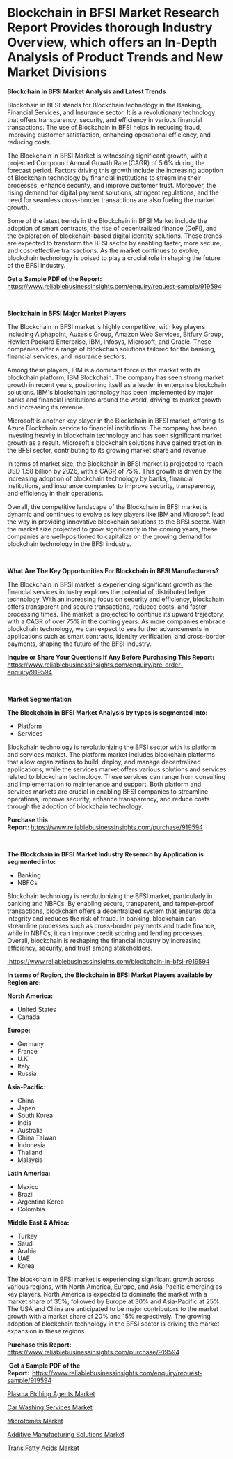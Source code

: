 <p><h1>Blockchain in BFSI Market Research Report Provides thorough Industry Overview, which offers an In-Depth Analysis of Product Trends and New Market Divisions</h1></p><p><strong>Blockchain in BFSI Market Analysis and Latest Trends</strong></p>
<p><p>Blockchain in BFSI stands for Blockchain technology in the Banking, Financial Services, and Insurance sector. It is a revolutionary technology that offers transparency, security, and efficiency in various financial transactions. The use of Blockchain in BFSI helps in reducing fraud, improving customer satisfaction, enhancing operational efficiency, and reducing costs.</p><p>The Blockchain in BFSI Market is witnessing significant growth, with a projected Compound Annual Growth Rate (CAGR) of 5.6% during the forecast period. Factors driving this growth include the increasing adoption of Blockchain technology by financial institutions to streamline their processes, enhance security, and improve customer trust. Moreover, the rising demand for digital payment solutions, stringent regulations, and the need for seamless cross-border transactions are also fueling the market growth.</p><p>Some of the latest trends in the Blockchain in BFSI Market include the adoption of smart contracts, the rise of decentralized finance (DeFi), and the exploration of blockchain-based digital identity solutions. These trends are expected to transform the BFSI sector by enabling faster, more secure, and cost-effective transactions. As the market continues to evolve, blockchain technology is poised to play a crucial role in shaping the future of the BFSI industry.</p></p>
<p><strong>Get a Sample PDF of the Report:&nbsp;</strong> <a href="https://www.reliablebusinessinsights.com/enquiry/request-sample/919594">https://www.reliablebusinessinsights.com/enquiry/request-sample/919594</a></p>
<p>&nbsp;</p>
<p><strong>Blockchain in BFSI Major Market Players</strong></p>
<p><p>The Blockchain in BFSI market is highly competitive, with key players including Alphapoint, Auxesis Group, Amazon Web Services, Bitfury Group, Hewlett Packard Enterprise, IBM, Infosys, Microsoft, and Oracle. These companies offer a range of blockchain solutions tailored for the banking, financial services, and insurance sectors.</p><p>Among these players, IBM is a dominant force in the market with its blockchain platform, IBM Blockchain. The company has seen strong market growth in recent years, positioning itself as a leader in enterprise blockchain solutions. IBM's blockchain technology has been implemented by major banks and financial institutions around the world, driving its market growth and increasing its revenue.</p><p>Microsoft is another key player in the Blockchain in BFSI market, offering its Azure Blockchain service to financial institutions. The company has been investing heavily in blockchain technology and has seen significant market growth as a result. Microsoft's blockchain solutions have gained traction in the BFSI sector, contributing to its growing market share and revenue.</p><p>In terms of market size, the Blockchain in BFSI market is projected to reach USD 1.58 billion by 2026, with a CAGR of 75%. This growth is driven by the increasing adoption of blockchain technology by banks, financial institutions, and insurance companies to improve security, transparency, and efficiency in their operations.</p><p>Overall, the competitive landscape of the Blockchain in BFSI market is dynamic and continues to evolve as key players like IBM and Microsoft lead the way in providing innovative blockchain solutions to the BFSI sector. With the market size projected to grow significantly in the coming years, these companies are well-positioned to capitalize on the growing demand for blockchain technology in the BFSI industry.</p></p>
<p>&nbsp;</p>
<p><strong>What Are The Key Opportunities For Blockchain in BFSI Manufacturers?</strong></p>
<p><p>The Blockchain in BFSI market is experiencing significant growth as the financial services industry explores the potential of distributed ledger technology. With an increasing focus on security and efficiency, blockchain offers transparent and secure transactions, reduced costs, and faster processing times. The market is projected to continue its upward trajectory, with a CAGR of over 75% in the coming years. As more companies embrace blockchain technology, we can expect to see further advancements in applications such as smart contracts, identity verification, and cross-border payments, shaping the future of the BFSI industry.</p></p>
<p><strong>Inquire or Share Your Questions If Any Before Purchasing This Report:</strong> <a href="https://www.reliablebusinessinsights.com/enquiry/pre-order-enquiry/919594">https://www.reliablebusinessinsights.com/enquiry/pre-order-enquiry/919594</a></p>
<p>&nbsp;</p>
<p><strong>Market Segmentation</strong></p>
<p><strong>The Blockchain in BFSI Market Analysis by types is segmented into:</strong></p>
<p><ul><li>Platform</li><li>Services</li></ul></p>
<p><p>Blockchain technology is revolutionizing the BFSI sector with its platform and services market. The platform market includes blockchain platforms that allow organizations to build, deploy, and manage decentralized applications, while the services market offers various solutions and services related to blockchain technology. These services can range from consulting and implementation to maintenance and support. Both platform and services markets are crucial in enabling BFSI companies to streamline operations, improve security, enhance transparency, and reduce costs through the adoption of blockchain technology.</p></p>
<p><strong>Purchase this Report:&nbsp;</strong><a href="https://www.reliablebusinessinsights.com/purchase/919594">https://www.reliablebusinessinsights.com/purchase/919594</a></p>
<p>&nbsp;</p>
<p><strong>The Blockchain in BFSI Market Industry Research by Application is segmented into:</strong></p>
<p><ul><li>Banking</li><li>NBFCs</li></ul></p>
<p><p>Blockchain technology is revolutionizing the BFSI market, particularly in banking and NBFCs. By enabling secure, transparent, and tamper-proof transactions, blockchain offers a decentralized system that ensures data integrity and reduces the risk of fraud. In banking, blockchain can streamline processes such as cross-border payments and trade finance, while in NBFCs, it can improve credit scoring and lending processes. Overall, blockchain is reshaping the financial industry by increasing efficiency, security, and trust among stakeholders.</p></p>
<p><a href="https://www.reliablebusinessinsights.com/blockchain-in-bfsi-r919594">&nbsp;https://www.reliablebusinessinsights.com/blockchain-in-bfsi-r919594</a></p>
<p><strong>In terms of Region, the Blockchain in BFSI Market Players available by Region are:</strong></p>
<p>
    <p> <strong> North America: </strong>
        <ul>
            <li>United States</li>
            <li>Canada</li>
        </ul>
        </p> 
    <p> <strong> Europe: </strong>
        <ul>
            <li>Germany</li>
            <li>France</li>
            <li>U.K.</li>
            <li>Italy</li>
            <li>Russia</li>
        </ul>
        </p> 
    <p> <strong> Asia-Pacific: </strong>
        <ul>
            <li>China</li>
            <li>Japan</li>
            <li>South Korea</li>
            <li>India</li>
            <li>Australia</li>
            <li>China Taiwan</li>
            <li>Indonesia</li>
            <li>Thailand</li>
            <li>Malaysia</li>
        </ul>
        </p> 
    <p> <strong> Latin America: </strong>
        <ul>
            <li>Mexico</li>
            <li>Brazil</li>
            <li>Argentina Korea</li>
            <li>Colombia</li>
        </ul>
        </p> 
    <p> <strong> Middle East & Africa: </strong>
        <ul>
            <li>Turkey</li>
            <li>Saudi</li>
            <li>Arabia</li>
            <li>UAE</li>
            <li>Korea</li>
        </ul>
    </p>
    </p>
<p><p>The blockchain in BFSI market is experiencing significant growth across various regions, with North America, Europe, and Asia-Pacific emerging as key players. North America is expected to dominate the market with a market share of 35%, followed by Europe at 30% and Asia-Pacific at 25%. The USA and China are anticipated to be major contributors to the market growth with a market share of 20% and 15% respectively. The growing adoption of blockchain technology in the BFSI sector is driving the market expansion in these regions.</p></p>
<p><strong>Purchase this Report: </strong><a href="https://www.reliablebusinessinsights.com/purchase/919594">https://www.reliablebusinessinsights.com/purchase/919594</a></p>
<p>&nbsp;<strong>Get a Sample PDF of the Report:&nbsp;&nbsp;</strong><a href="https://www.reliablebusinessinsights.com/enquiry/request-sample/919594">https://www.reliablebusinessinsights.com/enquiry/request-sample/919594</a></p>
<p><strong></strong></p>
<p><p><a href="https://www.linkedin.com/pulse/plasma-etching-agents-market-share-analysis-growth-trends-forecasts-k7c0f">Plasma Etching Agents Market</a></p><p><a href="https://github.com/bmorecock/Market-Research-Report-List-4/blob/main/car-washing-services-market.md">Car Washing Services Market</a></p><p><a href="https://issuu.com/reportprime-2/docs/microtomes-market-size-2030.pptx">Microtomes Market</a></p><p><a href="https://github.com/drzsklfn31/Market-Research-Report-List-1/blob/main/additive-manufacturing-solutions-market.md">Additive Manufacturing Solutions Market</a></p><p><a href="https://www.linkedin.com/pulse/global-trans-fatty-acids-market-opportunities-forecast-period-xlare">Trans Fatty Acids Market</a></p></p>